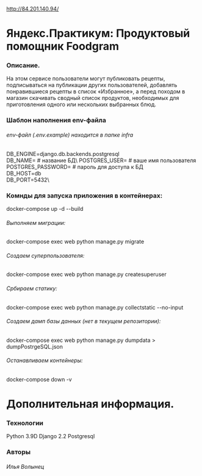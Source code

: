 http://84.201.140.94/

# Яндекс.Практикум: Продуктовый помощник Foodgram

### Описание.
На этом сервисе пользователи могут публиковать рецепты, подписываться на публикации других пользователей, добавлять понравившиеся рецепты в список «Избранное», а перед походом в магазин скачивать сводный список продуктов, необходимых для приготовления одного или нескольких выбранных блюд.

### Шаблон наполнения env-файла
###### env-файл (.env.example) находится в папке infra
DB_ENGINE=django.db.backends.postgresql\
DB_NAME= # название БД\ 
POSTGRES_USER= # ваше имя пользователя\
POSTGRES_PASSWORD= # пароль для доступа к БД\
DB_HOST=db\
DB_PORT=5432\

### Комнды для запуска приложения в контейнерах:
docker-compose up -d --build

###### Выполняем миграции:
docker-compose exec web python manage.py migrate

###### Создаем суперпользователя:
docker-compose exec web python manage.py createsuperuser

###### Србираем статику:
docker-compose exec web python manage.py collectstatic --no-input

###### Создаем дамп базы данных (нет в текущем репозитории):
docker-compose exec web python manage.py dumpdata > dumpPostrgeSQL.json

###### Останавливаем контейнеры:
docker-compose down -v

# Дополнительная информация.

### Технологии
Python 3.9D
Django 2.2
Postgresql

### Авторы
###### Илья Волынец
